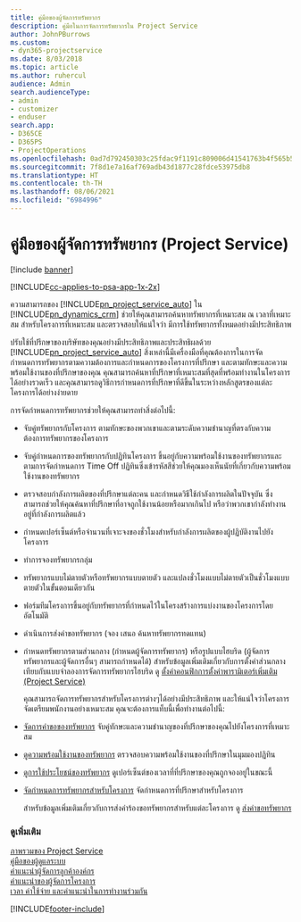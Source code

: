 ```yaml
---
title: คู่มือของผู้จัดการทรัพยากร
description: คู่มือในการจัดการทรัพยากรใน Project Service
author: JohnPBurrows
ms.custom:
- dyn365-projectservice
ms.date: 8/03/2018
ms.topic: article
ms.author: ruhercul
audience: Admin
search.audienceType:
- admin
- customizer
- enduser
search.app:
- D365CE
- D365PS
- ProjectOperations
ms.openlocfilehash: 0ad7d792450303c25fdac9f1191c809006d41541763b4f565b55abfa6da58a0a
ms.sourcegitcommit: 7f8d1e7a16af769adb43d1877c28fdce53975db8
ms.translationtype: HT
ms.contentlocale: th-TH
ms.lasthandoff: 08/06/2021
ms.locfileid: "6984996"
---
```

# <a name="resource-manager-guide-project-service"></a>คู่มือของผู้จัดการทรัพยากร (Project Service)

[!include [banner](../includes/psa-now-project-operations.md)]

[!INCLUDE[cc-applies-to-psa-app-1x-2x](../includes/cc-applies-to-psa-app-1x-2x.md)]

ความสามารถของ [!INCLUDE[pn_project_service_auto](../includes/pn-project-service-auto.md)] ใน [!INCLUDE[pn_dynamics_crm](../includes/pn-dynamics-crm.md)] ช่วยให้คุณสามารถค้นหาทรัพยากรที่เหมาะสม ณ เวลาที่เหมาะสม สำหรับโครงการที่เหมาะสม และตรวจสอบให้แน่ใจว่า มีการใช้ทรัพยากรทั้งหมดอย่างมีประสิทธิภาพ  
  
 ปรับใช้ที่ปรึกษาของบริษัทของคุณอย่างมีประสิทธิภาพและประสิทธิผลด้วย [!INCLUDE[pn_project_service_auto](../includes/pn-project-service-auto.md)] สิ่งเหล่านี้มีเครื่องมือที่คุณต้องการในการจัดกำหนดการทรัพยากรตามความต้องการและกำหนดการของโครงการที่ปรึกษา และตามทักษะและความพร้อมใช้งานของที่ปรึกษาของคุณ คุณสามารถค้นหาที่ปรึกษาที่เหมาะสมที่สุดที่พร้อมทำงานในโครงการได้อย่างรวดเร็ว และคุณสามารถดูวิธีการกำหนดการที่ปรึกษาที่ดีขึ้นในระหว่างหลักสูตรของแต่ละโครงการได้อย่างง่ายดาย  
  
 การจัดกำหนดการทรัพยากรช่วยให้คุณสามารถทำสิ่งต่อไปนี้:  
  
- จับคู่ทรัพยากรกับโครงการ ตามทักษะของพวกเขาและตามระดับความชำนาญที่ตรงกับความต้องการทรัพยากรของโครงการ  
  
- จับคู่กำหนดการของทรัพยากรกับปฏิทินโครงการ ขึ้นอยู่กับความพร้อมใช้งานของทรัพยากรและตามการจัดกำหนดการ Time Off ปฏิทินซึ่งเข้ารหัสสีช่วยให้คุณมองเห็นนัยที่เกี่ยวกับความพร้อมใช้งานของทรัพยากร  
  
- ตรวจสอบกำลังการผลิตของที่ปรึกษาแต่ละคน และกำหนดวิธีใช้กำลังการผลิตในปัจจุบัน ซึ่งสามารถช่วยให้คุณค้นหาที่ปรึกษาที่อาจถูกใช้งานน้อยหรือมากเกินไป หรือว่าพวกเขากำลังทำงานอยู่ที่กำลังการผลิตแล้ว  
  
- กำหนดเปอร์เซ็นต์หรือจำนวนที่เจาะจงของชั่วโมงสำหรับกำลังการผลิตของผู้ปฏิบัติงานไปยังโครงการ  
  
- ทำการจองทรัพยากรกลุ่ม  
  
- ทรัพยากรแบบไม่ตายตัวหรือทรัพยากรแบบตายตัว และแปลงชั่วโมงแบบไม่ตายตัวเป็นชั่วโมงแบบตายตัวในขั้นตอนเดียวกัน  
  
- ฟอร์มทีมโครงการขึ้นอยู่กับทรัพยากรที่กำหนดไว้ในโครงสร้างการแบ่งงานของโครงการโดยอัตโนมัติ  
  
- ดำเนินการส่งคำขอทรัพยากร (จอง เสนอ ค้นหาทรัพยากรทดแทน)  
  
- กำหนดทรัพยากรตามส่วนกลาง (กำหนดผู้จัดการทรัพยากร) หรือรูปแบบไฮบริด (ผู้จัดการทรัพยากรและผู้จัดการอื่นๆ สามารถกำหนดได้) สำหรับข้อมูลเพิ่มเติมเกี่ยวกับการตั้งค่าส่วนกลางเทียบกับแบบจำลองการจัดการทรัพยากรไฮบริด ดู [ตั้งค่าคอนฟิกการตั้งค่าพารามิเตอร์เพิ่มเติม (Project Service)](../psa/configure-additional-parameters-settings.md)  
  
  คุณสามารถจัดการทรัพยากรสำหรับโครงการต่างๆได้อย่างมีประสิทธิภาพ และให้แน่ใจว่าโครงการจัดเตรียมพนักงานอย่างเหมาะสม คุณจะต้องการแท็บนี้เพื่อทำงานต่อไปนี้:  
  
- [จัดการคำขอของทรัพยากร](../psa/manage-resource-requests.md) จับคู่ทักษะและความชำนาญของที่ปรึกษาของคุณไปยังโครงการที่เหมาะสม  
  
- [ดูความพร้อมใช้งานของทรัพยากร](../psa/view-resource-availability.md) ตรวจสอบความพร้อมใช้งานของที่ปรึกษาในมุมมองปฏิทิน  
  
- [ดูการใช้ประโยชน์ของทรัพยากร](../psa/view-resource-utilization.md) ดูเปอร์เซ็นต์ของเวลาที่ที่ปรึกษาของคุณถูกจองอยู่ในขณะนี้  
  
- [จัดกำหนดการทรัพยากรสำหรับโครงการ](../psa/schedule-resources-project.md) จัดกำหนดการที่ปรึกษาสำหรับโครงการ  
  
  สำหรับข้อมูลเพิ่มเติมเกี่ยวกับการส่งคำร้องขอทรัพยากรสำหรับแต่ละโครงการ ดู [ส่งคำขอทรัพยากร](../psa/submit-resource-requests.md)  
  
### <a name="see-also"></a>ดูเพิ่มเติม  
 [ภาพรวมของ Project Service](../psa/overview.md)   
 [คู่มือของผู้ดูแลระบบ](../psa/admin-guide.md)   
 [คำแนะนำผู้จัดการลูกค้าองค์กร](../psa/account-manager-guide.md)   
 [คำแนะนำของผู้จัดการโครงการ](../psa/project-manager-guide.md)   
 [เวลา ค่าใช้จ่าย และคำแนะนำในการทำงานร่วมกัน](../psa/time-expense-collaboration-guide.md)


[!INCLUDE[footer-include](../includes/footer-banner.md)]